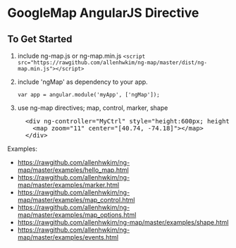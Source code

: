 GoogleMap AngularJS Directive
=============================

To Get Started
---------------

 1. include ng-map.js or ng-map.min.js
    `<script src="https://rawgithub.com/allenhwkim/ng-map/master/dist/ng-map.min.js"></script>`
 
 2. include 'ngMap' as dependency to your app.

     `var app = angular.module('myApp', ['ngMap']); `

 3. use ng-map directives; map, control, marker, shape  
    <pre>
      &lt;div ng-controller="MyCtrl" style="height:600px; height:400px">  
        &lt;map zoom="11" center="[40.74, -74.18]">&lt;/map>  
      &lt;/div>  
    </pre>

Examples:

  * https://rawgithub.com/allenhwkim/ng-map/master/examples/hello_map.html
  * https://rawgithub.com/allenhwkim/ng-map/master/examples/marker.html
  * https://rawgithub.com/allenhwkim/ng-map/master/examples/map_control.html
  * https://rawgithub.com/allenhwkim/ng-map/master/examples/map_options.html
  * https://rawgithub.com/allenhwkim/ng-map/master/examples/shape.html
  * https://rawgithub.com/allenhwkim/ng-map/master/examples/events.html
